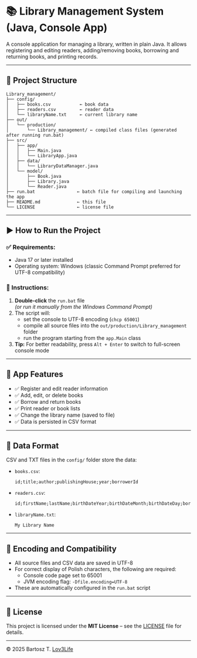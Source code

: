 # 📚 Library Management System (Java, Console App)

A console application for managing a library, written in plain Java. It allows registering and editing readers, adding/removing books, borrowing and returning books, and printing records.

---

## 📁 Project Structure

```
Library_management/
├── config/
│   ├── books.csv           ← book data
│   ├── readers.csv         ← reader data
│   └── libraryName.txt     ← current library name
├── out/
│   └── production/
│       └── Library_management/ ← compiled class files (generated after running run.bat)
├── src/
│   ├── app/
│   │   ├── Main.java
│   │   └── LibraryApp.java
│   ├── data/
│   │   └── LibraryDataManager.java
│   └── model/
│       ├── Book.java
│       ├── Library.java
│       └── Reader.java
├── run.bat                ← batch file for compiling and launching the app
├── README.md              ← this file
└── LICENSE                ← license file
```

---

## ▶️ How to Run the Project

### ✅ Requirements:
- Java 17 or later installed
- Operating system: Windows (classic Command Prompt preferred for UTF-8 compatibility)

### 🔧 Instructions:
1. **Double-click** the `run.bat` file  
   *(or run it manually from the Windows Command Prompt)*
2. The script will:
    - set the console to UTF-8 encoding (`chcp 65001`)
    - compile all source files into the `out/production/Library_management` folder
    - run the program starting from the `app.Main` class
3. **Tip:** For better readability, press `Alt + Enter` to switch to full-screen console mode

---

## 🧪 App Features

- ✅ Register and edit reader information
- ✅ Add, edit, or delete books
- ✅ Borrow and return books
- ✅ Print reader or book lists
- ✅ Change the library name (saved to file)
- ✅ Data is persisted in CSV format

---

## 📝 Data Format

CSV and TXT files in the `config/` folder store the data:

- `books.csv`:
  ```
  id;title;author;publishingHouse;year;borrowerId
  ```
- `readers.csv`:
  ```
  id;firstName;lastName;birthDateYear;birthDateMonth;birthDateDay;borrowedBooksID
  ```
- `libraryName.txt`:
  ```
  My Library Name
  ```
  
---

## 💬 Encoding and Compatibility

- All source files and CSV data are saved in UTF-8
- For correct display of Polish characters, the following are required:
    - Console code page set to 65001
    - JVM encoding flag: `-Dfile.encoding=UTF-8`
- These are automatically configured in the `run.bat` script

---

## 📄 License

This project is licensed under the **MIT License** – see the [LICENSE](LICENSE) file for details.

---

© 2025 Bartosz T. [Lov3Life](https://github.com/Lov3Life)
